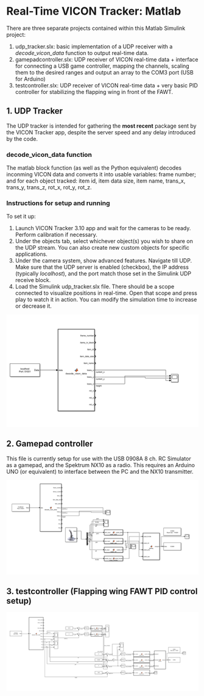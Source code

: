 # Real-Time VICON Tracker: Matlab

There are three separate projects contained within this Matlab Simulink project:

1. udp_tracker.slx: basic implementation of a UDP receiver with a *decode_vicon_data* function to output real-time data.
2. gamepadcontroller.slx: UDP receiver of VICON real-time data + interface for connecting a USB game controller, mapping the channels, scaling them to the desired ranges and output an array to the COM3 port (USB for Arduino)
3. testcontroller.slx: UDP receiver of VICON real-time data + very basic PID controller for stabilizing the flapping wing in front of the FAWT.

## 1. UDP Tracker
The UDP tracker is intended for gathering the **most recent** package sent by the VICON Tracker app, despite the server speed and any delay introduced by the code.

### decode_vicon_data function
The matlab block function (as well as the Python equivalent) decodes inconming VICON data and converts it into usable variables: frame number; and for each object tracked: item id, item data size, item name, trans_x, trans_y, trans_z, rot_x, rot_y, rot_z.

### Instructions for setup and running

To set it up:

1. Launch VICON Tracker 3.10 app and wait for the cameras to be ready. Perform calibration if necessary.
2. Under the objects tab, select whichever object(s) you wish to share on the UDP stream. You can also create new custom objects for specific applications. 
3. Under the camera system, show advanced features. Navigate till UDP. Make sure that the UDP server is enabled (checkbox), the IP address (typically *localhost*), and the port match those set in the Simulink UDP receive block.
4. Load the Simulink udp_tracker.slx file. There should be a scope connected to visualize positions in real-time. Open that scope and press play to watch it in action. You can modify the simulation time to increase or decrease it.

![matlabudpblocks](https://github.com/danielalaez/MARSlab-NCKU-docs/blob/main/docs/img/matlab-udp-blocks.png?raw=true)

## 2. Gamepad controller
This file is currently setup for use with the USB 0908A 8 ch. RC Simulator as a gamepad, and the Spektrum NX10 as a radio. This requires an Arduino UNO (or equivalent) to interface between the PC and the NX10 transmitter. 

![gamepadcontroller](https://raw.githubusercontent.com/danielalaez/MARSlab-NCKU-docs/refs/heads/main/docs/img/gamepadcontroller.png)


## 3. testcontroller (Flapping wing FAWT PID control setup)

![testcontroller](https://github.com/danielalaez/MARSlab-NCKU-docs/blob/main/docs/img/testcontroller.png?raw=true)